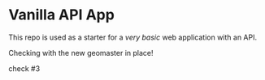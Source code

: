# Vanilla API App

This repo is used as a starter for a _very basic_ web application with an API.

Checking with the new geomaster in place!



check #3
